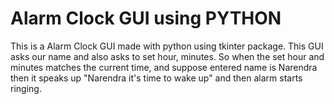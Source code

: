 # Alarm Clock GUI using PYTHON
This is a Alarm Clock GUI made with python using tkinter package.
This GUI asks our name and also asks to set hour, minutes.
So when the set hour and minutes matches the current time, and suppose entered name is Narendra then it speaks up "Narendra it's time to wake up" and then alarm starts ringing.
